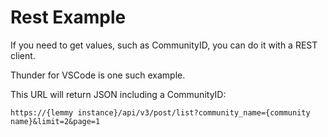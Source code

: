 # Rest Example #

If you need to get values, such as CommunityID, you can do it with a REST client.

Thunder for VSCode is one such example.

This URL will return JSON including a CommunityID:

`https://{lemmy instance}/api/v3/post/list?community_name={community name}&limit=2&page=1`
